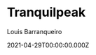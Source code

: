 ---
title: Tranquilpeak
github: https://github.com/LouisBarranqueiro/hexo-theme-tranquilpeak
demo: https://louisbarranqueiro.github.io/hexo-theme-tranquilpeak/
license: GPL-3.0
author: Louis Barranqueiro
author_link: ''
date: 2021-04-29T00:00:00.000Z
ssg:
  - Hexo
cms: null
css: null
category:
  - Blog
description: A gorgeous responsive theme for Hexo blog framework.
draft: false
publish_date: '2015-04-22T17:22:28Z'
update_date: '2021-10-19T02:27:33Z'
github_star: 1786
github_fork: 487
---